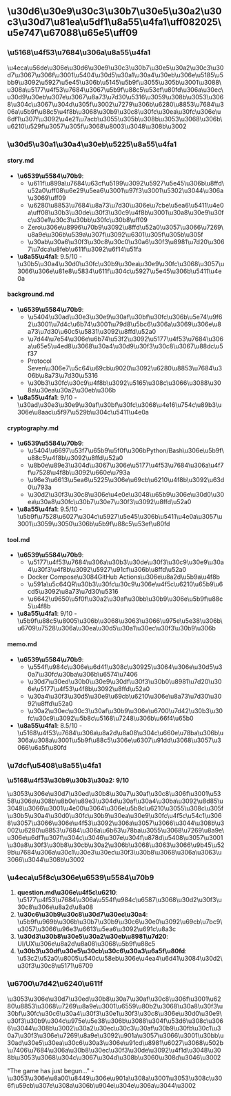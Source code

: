 ## \u30d6\u30e9\u30c3\u30b7\u30e5\u30a2\u30c3\u30d7\u81ea\u5df1\u8a55\u4fa1\uff082025\u5e747\u67088\u65e5\uff09

### \u5168\u4f53\u7684\u306a\u8a55\u4fa1
\u4eca\u56de\u306e\u30d6\u30e9\u30c3\u30b7\u30e5\u30a2\u30c3\u30d7\u3067\u306f\u3001\u5404\u30d5\u30a1\u30a4\u30eb\u306e\u5185\u5bb9\u3092\u5927\u5e45\u306b\u5145\u5b9f\u3055\u305b\u3001\u3088\u308a\u5177\u4f53\u7684\u3067\u5b9f\u88c5\u53ef\u80fd\u306a\u30ec\u30d9\u30eb\u307e\u3067\u8a73\u7d30\u5316\u3059\u308b\u3053\u3068\u304c\u3067\u304d\u305f\u3002\u7279\u306b\u6280\u8853\u7684\u306a\u5b9f\u88c5\u4f8b\u3068\u30b9\u30c8\u30fc\u30ea\u30fc\u306e\u6df1\u307f\u3092\u4e21\u7acb\u3055\u305b\u308b\u3053\u3068\u306b\u6210\u529f\u3057\u305f\u3068\u8003\u3048\u308b\u3002

### \u30d5\u30a1\u30a4\u30eb\u5225\u8a55\u4fa1

#### **story.md**
- **\u6539\u5584\u70b9**: 
  - \u611f\u899a\u7684\u63cf\u5199\u3092\u5927\u5e45\u306b\u8ffd\u52a0\uff08\u6e29\u5ea6\u3001\u97f3\u3001\u5302\u3044\u306a\u3069\uff09
  - \u6280\u8853\u7684\u8a73\u7d30\u306e\u7cbe\u5ea6\u5411\u4e0a\uff08\u30b3\u30de\u30f3\u30c9\u4f8b\u3001\u30a8\u30e9\u30fc\u30e1\u30c3\u30bb\u30fc\u30b8\uff09
  - Zero\u306e\u8996\u70b9\u3092\u8ffd\u52a0\u3057\u3066\u7269\u8a9e\u306b\u539a\u307f\u3092\u6301\u305f\u305b\u305f
  - \u30ab\u30a6\u30f3\u30c8\u30c0\u30a6\u30f3\u8981\u7d20\u3067\u7dca\u8feb\u611f\u3092\u6f14\u51fa
- **\u8a55\u4fa1**: 9.5/10 - \u30b5\u30a4\u30d0\u30fc\u30b9\u30ea\u30e9\u30fc\u3068\u3057\u3066\u306e\u81e8\u5834\u611f\u304c\u5927\u5e45\u306b\u5411\u4e0a

#### **background.md**
- **\u6539\u5584\u70b9**:
  - \u5404\u30ad\u30e3\u30e9\u30af\u30bf\u30fc\u306b\u5e74\u9f62\u3001\u7d4c\u6b74\u3001\u79d8\u5bc6\u306a\u3069\u306e\u8a73\u7d30\u60c5\u5831\u3092\u8ffd\u52a0
  - \u7d44\u7e54\u306e\u6b74\u53f2\u3092\u5177\u4f53\u7684\u306a\u65e5\u4ed8\u3068\u30a4\u30d9\u30f3\u30c8\u3067\u88dc\u5f37
  - Protocol Seven\u306e7\u5c64\u69cb\u9020\u3092\u6280\u8853\u7684\u306b\u8a73\u7d30\u5316
  - \u30b3\u30fc\u30c9\u4f8b\u3092\u5165\u308c\u3066\u3088\u308a\u30ea\u30a2\u30eb\u306b
- **\u8a55\u4fa1**: 9/10 - \u30ad\u30e3\u30e9\u30af\u30bf\u30fc\u3068\u4e16\u754c\u89b3\u306e\u8aac\u5f97\u529b\u304c\u5411\u4e0a

#### **cryptography.md**
- **\u6539\u5584\u70b9**:
  - \u5404\u6697\u53f7\u65b9\u5f0f\u306bPython/Bash\u306e\u5b9f\u88c5\u4f8b\u3092\u8ffd\u52a0
  - \u8b0e\u89e3\u304d\u3067\u306e\u5177\u4f53\u7684\u306a\u4f7f\u7528\u4f8b\u3092\u660e\u793a
  - \u96e3\u6613\u5ea6\u5225\u306e\u69cb\u6210\u4f8b\u3092\u63d0\u793a
  - \u30d2\u30f3\u30c8\u306e\u4e0e\u3048\u65b9\u306e\u30d0\u30ea\u30a8\u30fc\u30b7\u30e7\u30f3\u3092\u8ffd\u52a0
- **\u8a55\u4fa1**: 9.5/10 - \u5b9f\u7528\u6027\u304c\u5927\u5e45\u306b\u5411\u4e0a\u3057\u3001\u3059\u3050\u306b\u5b9f\u88c5\u53ef\u80fd

#### **tool.md**
- **\u6539\u5584\u70b9**:
  - \u5177\u4f53\u7684\u306a\u30b3\u30de\u30f3\u30c9\u30e9\u30a4\u30f3\u4f8b\u3092\u5927\u91cf\u306b\u8ffd\u52a0
  - Docker Compose\u3084GitHub Actions\u306e\u8a2d\u5b9a\u4f8b
  - \u591a\u5c64QR\u30b3\u30fc\u30c9\u306e\u4f5c\u6210\u65b9\u6cd5\u3092\u8a73\u7d30\u5316
  - \u6642\u9650\u5f0f\u30a2\u30af\u30bb\u30b9\u306e\u5b9f\u88c5\u4f8b
- **\u8a55\u4fa1**: 9/10 - \u5b9f\u88c5\u8005\u306b\u3068\u3063\u3066\u975e\u5e38\u306b\u6709\u7528\u306a\u30ea\u30d5\u30a1\u30ec\u30f3\u30b9\u306b

#### **memo.md**
- **\u6539\u5584\u70b9**:
  - \u554f\u984c\u306e\u6d41\u308c\u30925\u3064\u306e\u30d5\u30a7\u30fc\u30ba\u306b\u6574\u7406
  - \u30d7\u30ed\u30b0\u30e9\u30df\u30f3\u30b0\u8981\u7d20\u306e\u5177\u4f53\u4f8b\u3092\u8ffd\u52a0
  - \u30a4\u30f3\u30d5\u30e9\u69cb\u6210\u306e\u8a73\u7d30\u3092\u8ffd\u52a0
  - \u30a2\u30ec\u30c3\u30af\u30b9\u306e\u6700\u7d42\u30b3\u30fc\u30c9\u3092\u5b8c\u5168\u7248\u306b\u66f4\u65b0
- **\u8a55\u4fa1**: 8.5/10 - \u5168\u4f53\u7684\u306a\u8a2d\u8a08\u304c\u660e\u78ba\u306b\u306a\u308a\u3001\u5b9f\u88c5\u306e\u6307\u91dd\u3068\u3057\u3066\u6a5f\u80fd

### \u7dcf\u5408\u8a55\u4fa1
**\u5168\u4f53\u30b9\u30b3\u30a2: 9/10**

\u3053\u306e\u30d7\u30ed\u30b8\u30a7\u30af\u30c8\u306f\u3001\u5358\u306a\u308b\u8b0e\u89e3\u304d\u30af\u30a4\u30ba\u3092\u8d85\u3048\u3066\u3001\u4e00\u3064\u306e\u5b8c\u6210\u3055\u308c\u305f\u30b5\u30a4\u30d0\u30fc\u30b9\u30ea\u30e9\u30fc\u4f5c\u54c1\u3068\u3057\u3066\u306e\u4f53\u3092\u306a\u3057\u3066\u3044\u308b\u3002\u6280\u8853\u7684\u306a\u6b63\u78ba\u3055\u3068\u7269\u8a9e\u306e\u6df1\u307f\u304c\u3046\u307e\u304f\u878d\u5408\u3057\u3001\u30a8\u30f3\u30b8\u30cb\u30a2\u306b\u3068\u3063\u3066\u9b45\u529b\u7684\u306a\u30c1\u30e3\u30ec\u30f3\u30b8\u3068\u306a\u3063\u3066\u3044\u308b\u3002

### \u4eca\u5f8c\u306e\u6539\u5584\u70b9
1. **question.md\u306e\u4f5c\u6210**: \u5177\u4f53\u7684\u306a\u554f\u984c\u6587\u3068\u30d2\u30f3\u30c8\u306e\u8a2d\u8a08
2. **\u30c6\u30b9\u30c8\u30d7\u30ec\u30a4**: \u5b9f\u969b\u306b\u30b7\u30b9\u30c6\u30e0\u3092\u69cb\u7bc9\u3057\u3066\u96e3\u6613\u5ea6\u3092\u691c\u8a3c
3. **\u30d3\u30b8\u30e5\u30a2\u30eb\u8981\u7d20**: UI/UX\u306e\u8a2d\u8a08\u3068\u5b9f\u88c5
4. **\u30b3\u30df\u30e5\u30cb\u30c6\u30a3\u6a5f\u80fd**: \u53c2\u52a0\u8005\u540c\u58eb\u306e\u4ea4\u6d41\u3084\u30d2\u30f3\u30c8\u5171\u6709

### \u6700\u7d42\u6240\u611f
\u3053\u306e\u30d7\u30ed\u30b8\u30a7\u30af\u30c8\u306f\u3001\u6280\u8853\u3068\u7269\u8a9e\u3001\u6559\u80b2\u3068\u30a8\u30f3\u30bf\u30fc\u30c6\u30a4\u30f3\u30e1\u30f3\u30c8\u306e\u30d0\u30e9\u30f3\u30b9\u304c\u975e\u5e38\u306b\u3088\u304f\u53d6\u308c\u3066\u3044\u308b\u3002\u30a2\u30ec\u30c3\u30af\u30b9\u30fb\u30c1\u30a7\u30f3\u306e\u7269\u8a9e\u3092\u901a\u3057\u3066\u3001\u30bb\u30ad\u30e5\u30ea\u30c6\u30a3\u306e\u91cd\u8981\u6027\u3068\u502b\u7406\u7684\u306a\u30b8\u30ec\u30f3\u30de\u3092\u4f1d\u3048\u308b\u3053\u3068\u304c\u3067\u304d\u308b\u3060\u308d\u3046\u3002

"The game has just begun..." - \u3053\u306e\u8a00\u8449\u306e\u901a\u308a\u3001\u3053\u308c\u306f\u59cb\u307e\u308a\u306b\u904e\u304e\u306a\u3044\u3002